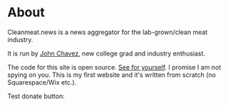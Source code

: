 # About

Cleanmeat.news is a news aggregator for the lab-grown/clean meat industry.

It is run by [John Chavez][1], new college grad and industry enthusiast.

The code for this site is open source. [See for yourself][2]. I promise I am not spying on you. This is my first website and it's written from scratch (no Squarespace/Wix etc.).

[1]: https://linkedin.com/in/john415chavez
[2]: https://github.com/j0hnchavez/j0hnchavez.github.io

Test donate button:
<script src="https://www.moneybutton.com/moneybutton.js"></script>
<div class="money-button"
  data-label="Donate $1 in BSV"
  data-op-return="Thank you!"
  data-to="14727"
  data-amount="1"
  data-currency="USD"
></div>